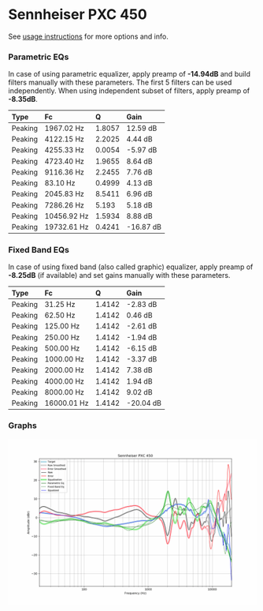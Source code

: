 # Sennheiser PXC 450
See [usage instructions](https://github.com/jaakkopasanen/AutoEq#usage) for more options and info.

### Parametric EQs
In case of using parametric equalizer, apply preamp of **-14.94dB** and build filters manually
with these parameters. The first 5 filters can be used independently.
When using independent subset of filters, apply preamp of **-8.35dB**.

| Type    | Fc          |      Q | Gain      |
|:--------|:------------|:-------|:----------|
| Peaking | 1967.02 Hz  | 1.8057 | 12.59 dB  |
| Peaking | 4122.15 Hz  | 2.2025 | 4.44 dB   |
| Peaking | 4255.33 Hz  | 0.0054 | -5.97 dB  |
| Peaking | 4723.40 Hz  | 1.9655 | 8.64 dB   |
| Peaking | 9116.36 Hz  | 2.2455 | 7.76 dB   |
| Peaking | 83.10 Hz    | 0.4999 | 4.13 dB   |
| Peaking | 2045.83 Hz  | 8.5411 | 6.96 dB   |
| Peaking | 7286.26 Hz  | 5.193  | 5.18 dB   |
| Peaking | 10456.92 Hz | 1.5934 | 8.88 dB   |
| Peaking | 19732.61 Hz | 0.4241 | -16.87 dB |

### Fixed Band EQs
In case of using fixed band (also called graphic) equalizer, apply preamp of **-8.25dB**
(if available) and set gains manually with these parameters.

| Type    | Fc          |      Q | Gain      |
|:--------|:------------|:-------|:----------|
| Peaking | 31.25 Hz    | 1.4142 | -2.83 dB  |
| Peaking | 62.50 Hz    | 1.4142 | 0.46 dB   |
| Peaking | 125.00 Hz   | 1.4142 | -2.61 dB  |
| Peaking | 250.00 Hz   | 1.4142 | -1.94 dB  |
| Peaking | 500.00 Hz   | 1.4142 | -6.15 dB  |
| Peaking | 1000.00 Hz  | 1.4142 | -3.37 dB  |
| Peaking | 2000.00 Hz  | 1.4142 | 7.38 dB   |
| Peaking | 4000.00 Hz  | 1.4142 | 1.94 dB   |
| Peaking | 8000.00 Hz  | 1.4142 | 9.02 dB   |
| Peaking | 16000.01 Hz | 1.4142 | -20.04 dB |

### Graphs
![](./Sennheiser%20PXC%20450.png)